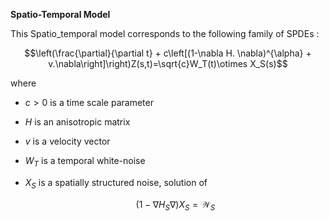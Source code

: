 **Spatio-Temporal Model**

This Spatio_temporal model corresponds to the following family of SPDEs :

$$\left(\frac{\partial}{\partial t} + c\left[(1-\nabla H. \nabla)^{\alpha} + v.\nabla\right]\right)Z(s,t)=\sqrt{c}W_T(t)\otimes X_S(s)$$

where 

- $c>0$ is a time scale parameter
- $H$ is an anisotropic matrix 
- $v$ is a velocity vector
- $W_T$ is a temporal white-noise
- $X_S$ is a spatially structured  noise, solution of

    $$(1-\nabla H_S \nabla)X_S = \mathcal{W}_S$$
    